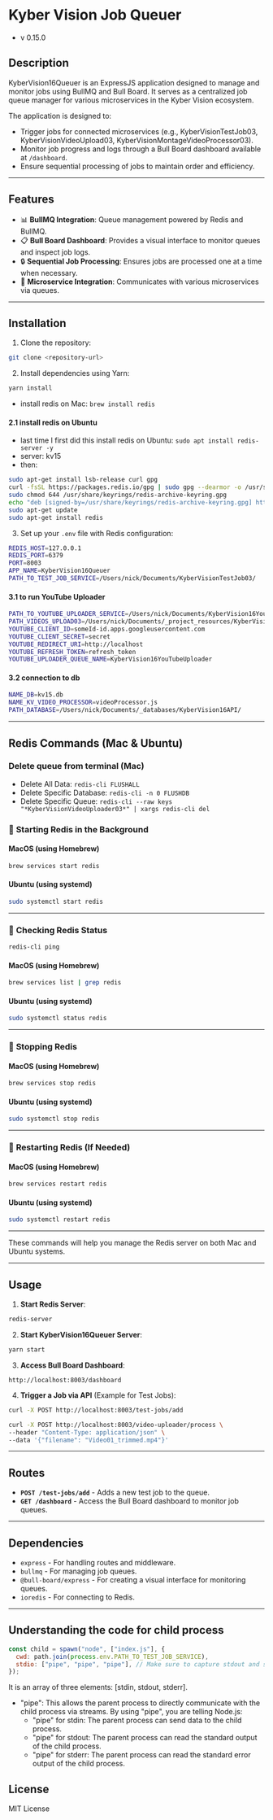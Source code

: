 # Kyber Vision Job Queuer

- v 0.15.0

## Description

KyberVision16Queuer is an ExpressJS application designed to manage and monitor jobs using BullMQ and Bull Board. It serves as a centralized job queue manager for various microservices in the Kyber Vision ecosystem.

The application is designed to:

- Trigger jobs for connected microservices (e.g., KyberVisionTestJob03, KyberVisionVideoUpload03, KyberVisionMontageVideoProcessor03).
- Monitor job progress and logs through a Bull Board dashboard available at `/dashboard`.
- Ensure sequential processing of jobs to maintain order and efficiency.

---

## Features

- 📊 **BullMQ Integration**: Queue management powered by Redis and BullMQ.
- 📋 **Bull Board Dashboard**: Provides a visual interface to monitor queues and inspect job logs.
- 🔒 **Sequential Job Processing**: Ensures jobs are processed one at a time when necessary.
- 🔗 **Microservice Integration**: Communicates with various microservices via queues.

---

## Installation

1. Clone the repository:

```bash
git clone <repository-url>
```

2. Install dependencies using Yarn:

```bash
yarn install
```

- install redis on Mac: `brew install redis`

#### 2.1 install redis on Ubuntu

- last time I first did this install redis on Ubuntu: `sudo apt install redis-server -y`
- server: kv15
- then:

```bash
sudo apt-get install lsb-release curl gpg
curl -fsSL https://packages.redis.io/gpg | sudo gpg --dearmor -o /usr/share/keyrings/redis-archive-keyring.gpg
sudo chmod 644 /usr/share/keyrings/redis-archive-keyring.gpg
echo "deb [signed-by=/usr/share/keyrings/redis-archive-keyring.gpg] https://packages.redis.io/deb $(lsb_release -cs) main" | sudo tee /etc/apt/sources.list.d/redis.list
sudo apt-get update
sudo apt-get install redis
```

3. Set up your `.env` file with Redis configuration:

```bash
REDIS_HOST=127.0.0.1
REDIS_PORT=6379
PORT=8003
APP_NAME=KyberVision16Queuer
PATH_TO_TEST_JOB_SERVICE=/Users/nick/Documents/KyberVisionTestJob03/
```

#### 3.1 to run YouTube Uploader

```bash
PATH_TO_YOUTUBE_UPLOADER_SERVICE=/Users/nick/Documents/KyberVision16YouTubeUploader/
PATH_VIDEOS_UPLOAD03=/Users/nick/Documents/_project_resources/KyberVision16API/session_videos/upload03
YOUTUBE_CLIENT_ID=someId-id.apps.googleusercontent.com
YOUTUBE_CLIENT_SECRET=secret
YOUTUBE_REDIRECT_URI=http://localhost
YOUTUBE_REFRESH_TOKEN=refresh_token
YOUTUBE_UPLOADER_QUEUE_NAME=KyberVision16YouTubeUploader
```

#### 3.2 connection to db

```bash
NAME_DB=kv15.db
NAME_KV_VIDEO_PROCESSOR=videoProcessor.js
PATH_DATABASE=/Users/nick/Documents/_databases/KyberVision16API/
```

---

## Redis Commands (Mac & Ubuntu)

### Delete queue from terminal (Mac)

- Delete All Data: `redis-cli FLUSHALL`
- Delete Specific Database: `redis-cli -n 0 FLUSHDB`
- Delete Specific Queue: `redis-cli --raw keys "*KyberVisionVideoUploader03*" | xargs redis-cli del`

### 📌 **Starting Redis in the Background**

#### MacOS (using Homebrew)

```bash
brew services start redis
```

#### Ubuntu (using systemd)

```bash
sudo systemctl start redis
```

---

### 📌 **Checking Redis Status**

```bash
redis-cli ping
```

#### MacOS (using Homebrew)

```bash
brew services list | grep redis
```

#### Ubuntu (using systemd)

```bash
sudo systemctl status redis
```

---

### 📌 **Stopping Redis**

#### MacOS (using Homebrew)

```bash
brew services stop redis
```

#### Ubuntu (using systemd)

```bash
sudo systemctl stop redis
```

---

### 📌 **Restarting Redis (If Needed)**

#### MacOS (using Homebrew)

```bash
brew services restart redis
```

#### Ubuntu (using systemd)

```bash
sudo systemctl restart redis
```

---

These commands will help you manage the Redis server on both Mac and Ubuntu systems.

---

## Usage

1. **Start Redis Server**:

```bash
redis-server
```

2. **Start KyberVision16Queuer Server**:

```bash
yarn start
```

3. **Access Bull Board Dashboard**:

```
http://localhost:8003/dashboard
```

4. **Trigger a Job via API** (Example for Test Jobs):

```bash
curl -X POST http://localhost:8003/test-jobs/add
```

```bash
curl -X POST http://localhost:8003/video-uploader/process \
--header "Content-Type: application/json" \
--data '{"filename": "Video01_trimmed.mp4"}'
```

---

## Routes

- **`POST /test-jobs/add`** - Adds a new test job to the queue.
- **`GET /dashboard`** - Access the Bull Board dashboard to monitor job queues.

---

## Dependencies

- `express` - For handling routes and middleware.
- `bullmq` - For managing job queues.
- `@bull-board/express` - For creating a visual interface for monitoring queues.
- `ioredis` - For connecting to Redis.

---

## Understanding the code for child process

```js
const child = spawn("node", ["index.js"], {
  cwd: path.join(process.env.PATH_TO_TEST_JOB_SERVICE),
  stdio: ["pipe", "pipe", "pipe"], // Make sure to capture stdout and stderr
});
```

It is an array of three elements: [stdin, stdout, stderr].

- "pipe": This allows the parent process to directly communicate with the child process via streams. By using "pipe", you are telling Node.js:
  - "pipe" for stdin: The parent process can send data to the child process.
  - "pipe" for stdout: The parent process can read the standard output of the child process.
  - "pipe" for stderr: The parent process can read the standard error output of the child process.

## License

MIT License
